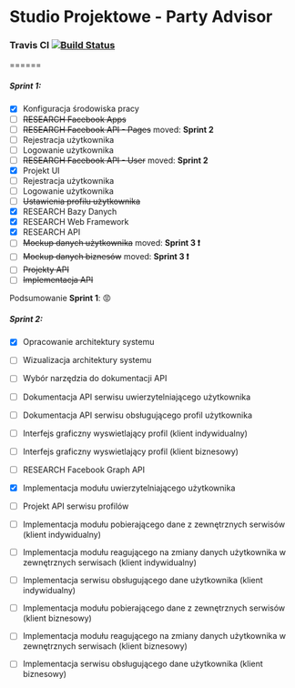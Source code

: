 # Studio Projektowe - Party Advisor
### Travis CI [![Build Status](https://travis-ci.org/muggin/Party_Advisor.svg?branch=master)](https://travis-ci.org/muggin/Party_Advisor)
======
##### Sprint 1:

- [X] Konfiguracja środowiska pracy
- [ ] ~~RESEARCH Facebook Apps~~
- [ ] ~~RESEARCH Facebook API - Pages~~ moved: **Sprint 2**
- [ ] Rejestracja użytkownika
- [ ] Logowanie użytkownika
- [ ] ~~RESEARCH Facebook API - User~~ moved: **Sprint 2**
- [x] Projekt UI
- [ ] Rejestracja użytkownika 
- [ ] Logowanie użytkownika
- [ ] ~~Ustawienia profilu użytkownika~~
- [x] RESEARCH Bazy Danych
- [x] RESEARCH Web Framework
- [x] RESEARCH API
- [ ] ~~Mockup danych użytkownika~~ moved: **Sprint 3 :exclamation:**
- [ ] ~~Mockup danych biznesów~~ moved: **Sprint 3 :exclamation:**
- [ ] ~~Projekty API~~
- [ ] ~~Implementacja API~~

Podsumowanie **Sprint 1**: :rage:

##### Sprint 2:

- [x] Opracowanie architektury systemu 
- [ ] Wizualizacja architektury systemu
- [ ] Wybór narzędzia do dokumentacji API
- [ ] Dokumentacja API serwisu uwierzytelniającego użytkownika
- [ ] Dokumentacja API serwisu obsługującego profil użytkownika
- [ ] Interfejs graficzny wyswietlający profil (klient indywidualny)
- [ ] Interfejs graficzny wyswietlający profil (klient biznesowy)
- [ ] RESEARCH Facebook Graph API
- [x] Implementacja modułu uwierzytelniającego użytkownika
- [ ] Projekt API serwisu profilów
- [ ] Implementacja modułu pobierającego dane z zewnętrznych serwisów (klient indywidualny)
- [ ] Implementacja modułu reagującego na zmiany danych użytkownika w zewnętrznych serwisach (klient indywidualny)
- [ ] Implementacja serwisu obsługującego dane użytkownika (klient indywidualny)
- [ ] Implementacja modułu pobierającego dane z zewnętrznych serwisów (klient biznesowy)
- [ ] Implementacja modułu reagującego na zmiany danych użytkownika w zewnętrznych serwisach (klient biznesowy)
- [ ] Implementacja serwisu obsługującego dane użytkownika (klient biznesowy)

